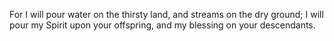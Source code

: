 For I will pour water on the thirsty land, and streams on the dry ground; I will pour my Spirit upon your offspring, and my blessing on your descendants.
